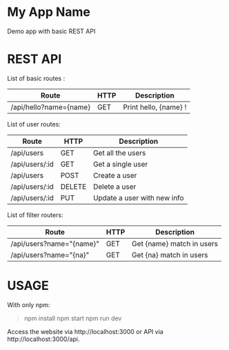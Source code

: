 # My App Name
Demo app with basic REST API

# REST API
List of basic routes :

**Route**		| **HTTP** | **Description**
----------|----------|------------
/api/hello?name={name} | GET | Print hello, {name} !


List of user routes:

Route | HTTP | Description
------|------|------------
/api/users | GET | Get all the users
/api/users/:id | GET | Get a single user
/api/users | POST | Create a user
/api/users/:id | DELETE | Delete a user
/api/users/:id | PUT | Update a user with new info

List of filter routers:

Route | HTTP | Description
-------|------|------------
/api/users?name="{name}" | GET | Get {name} match in users
/api/users?name="{na}" | GET | Get {na} match in users


# USAGE
With only npm:

> npm install
> npm start
> npm run dev

Access the website via http://localhost:3000 or API via http://localhost:3000/api.